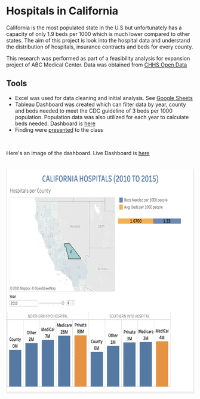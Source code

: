 # Hospitals in California 

California is the most populated state in the U.S but unfortunately has a capacity of only 1.9 beds per 1000 which is much lower compared to other states. The aim of this project is look into the hospital data and understand the distribution of hospitals, insurance contracts and beds for every county. 

This research was performed as part of a feasibility analysis for expansion project of ABC Medical Center. Data was obtained from [CHHS Open Data](https://data.chhs.ca.gov/dataset/fourth-quarter-summary-hospital-utilization-net-patient-revenue-by-payer-source)

## Tools

* Excel was used for data cleaning and initial analysis. See [Google Sheets](https://docs.google.com/spreadsheets/d/1F3xSTl-fmgnj26foueOCfgcrOR3ZZDNGwAvcQ2Jw3Go/edit?usp=sharing)
* Tableau Dashboard was created which can filter data by year, county and beds needed to meet the CDC guideline of 3 beds per 1000 population. Population data was also utilized for each year to calculate beds needed.  Dashboard is [here](https://public.tableau.com/views/MetisBusinessModule/Dashboard?:language=en-US&:display_count=n&:origin=viz_share_link)
* Finding were [presented](https://github.com/PrasunaM/Metis_Business/blob/ac193f1d73e1d3adf70f8acc0692c98d4dfb41ab/Slides_Business%20Module_%20Hospitals%20in%20California.pdf) to the class
 <br />

Here's an image of the dashboard. Live Dashboard is [here](https://public.tableau.com/views/MetisBusinessModule/Dashboard?:language=en-US&:display_count=n&:origin=viz_share_link) 
<br />
<br />
<br />
<img src="BusinessTableau.png" alt="Tableau_Image" width="800" height = "600"/> 




